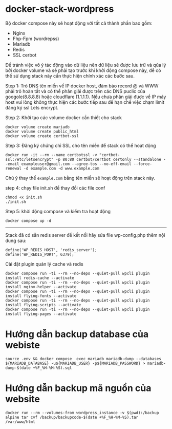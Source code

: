 # docker-stack-wordpress

Bộ docker compose này sẽ hoạt động với tất cả thành phần bao gồm:
- Nginx
- Fhp-Fpm (wordrepss)
- Mariadb
- Redis
- SSL cerbot
  
Để tránh việc vô ý tác  động vào dữ liệu nên  dữ liệu sẽ được lưu trữ và qủa lý bởi docker volume và  sẽ phải tạo trước khi khởi động compose này,  để có thể sử dụng stack này cần thực hiện chính xác các  bước sau.

Step 1: Trỏ DNS tên miền về  IP docker host, đảm bảo record @ và WWW phải trỏ hoàn tất và  có thể phân giải được trên các DNS puclic của googole(8.8.8.8) hoặc cloudflare (1.1.1.1). Nếu chưa phân giải được về IP máy host vui lòng không  thực hiện các bước tiếp sau để hạn chế việc chạm limit đăng ký ssl Lets encrypt. 

Step 2: Khởi tạo các volume docker cần thiết cho stack
```
docker volume create mariadb
docker volume create public_html
docker volume create certbot-ssl
```

Step 3: Đăng ký chứng chỉ SSL cho tên miền để stack có thể hoạt động  
```
docker run -it --rm --name certbotssl -v "certbot-ssl:/etc/letsencrypt" -p 80:80 certbot/certbot certonly --standalone --email exampleuser@gmail.com --agree-tos --no-eff-email --force-renewal -d example.com -d www.example.com
```
Chú ý thay thế `example.com` bằng tên miền  sẽ hoạt động trên stack này.  

step 4: chạy file init.sh để thay đổi các file conf
```
chmod +x init.sh
./init.sh
```

Step 5: khởi động compose và kiểm tra hoạt động
```
docker compose up -d
```

---

Stack  đã có sẵn redis server để kết nối hãy sửa file wp-config.php thêm nội dung sau:
```
define('WP_REDIS_HOST', 'redis_server');
define('WP_REDIS_PORT', 6379);
```
Cài đặt plugin quản lý cache và redis
```
docker compose run -ti --rm --no-deps --quiet-pull wpcli plugin install redis-cache --activate
docker compose run -ti --rm --no-deps --quiet-pull wpcli plugin install nginx-helper --activate
docker compose run -ti --rm --no-deps --quiet-pull wpcli plugin install flying-fonts --activate
docker compose run -ti --rm --no-deps --quiet-pull wpcli plugin install flying-scripts --activate
docker compose run -ti --rm --no-deps --quiet-pull wpcli plugin install flying-pages --activate
```

# Hướng dẫn backup database của webiste
```
source .env && docker compose  exec mariadb mariadb-dump --databases ${MARIADB_DATABASE} -u${MARIADB_USER} -p${MARIADB_PASSWORD} > mariadb-dump-$(date +%F_%H-%M-%S).sql
```

# Hướng dẫn backup mã nguồn của website
```
docker run --rm --volumes-from wordpress_instance -v $(pwd):/backup alpine tar cvf /backup/backupcode-$(date +%F_%H-%M-%S).tar /var/www/html
```
